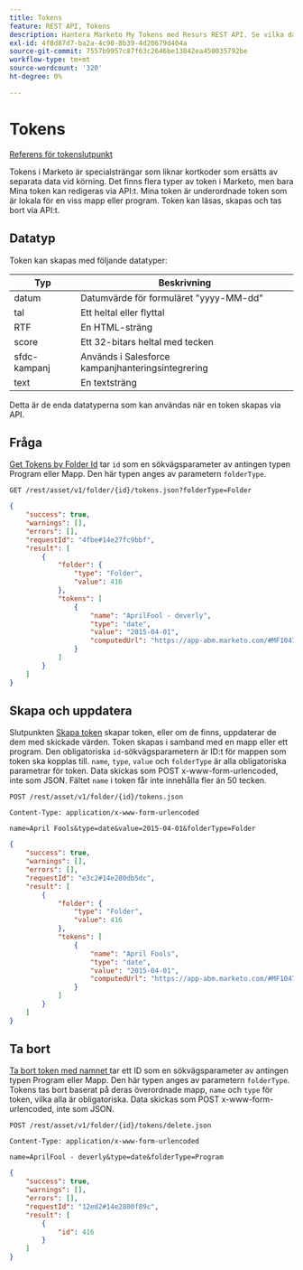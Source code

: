 ```yaml
---
title: Tokens
feature: REST API, Tokens
description: Hantera Marketo My Tokens med Resurs REST API. Se vilka datatyper som stöds, hämta per mapp eller program, skapa eller uppdatera via formulärkodad POST och ta bort efter namn.
exl-id: 4f8d87d7-ba2a-4c90-8b39-4d20679d404a
source-git-commit: 7557b9957c87f63c2646be13842ea450035792be
workflow-type: tm+mt
source-wordcount: '320'
ht-degree: 0%

---
```


# Tokens

[Referens för tokenslutpunkt](https://developer.adobe.com/marketo-apis/api/asset/#tag/Tokens)

Tokens i Marketo är specialsträngar som liknar kortkoder som ersätts av separata data vid körning. Det finns flera typer av token i Marketo, men bara Mina token kan redigeras via API:t. Mina token är underordnade token som är lokala för en viss mapp eller program. Token kan läsas, skapas och tas bort via API:t.

## Datatyp

Token kan skapas med följande datatyper:

| Typ | Beskrivning |
|---------------|----------------------------------------------------|
| datum | Datumvärde för formuläret &quot;yyyy-MM-dd&quot; |
| tal | Ett heltal eller flyttal |
| RTF | En HTML-sträng |
| score | Ett 32-bitars heltal med tecken |
| sfdc-kampanj | Används i Salesforce kampanjhanteringsintegrering |
| text | En textsträng |

Detta är de enda datatyperna som kan användas när en token skapas via API.

## Fråga

[Get Tokens by Folder Id](https://developer.adobe.com/marketo-apis/api/asset/#tag/Tokens/operation/getTokensByFolderIdUsingGET) tar `id` som en sökvägsparameter av antingen typen Program eller Mapp. Den här typen anges av parametern `folderType`.

```curl
GET /rest/asset/v1/folder/{id}/tokens.json?folderType=Folder
```

```json
{
    "success": true,
    "warnings": [],
    "errors": [],
    "requestId": "4fbe#14e27fc9bbf",
    "result": [
        {
            "folder": {
                "type": "Folder",
                "value": 416
            },
            "tokens": [
                {
                    "name": "AprilFool - deverly",
                    "type": "date",
                    "value": "2015-04-01",
                    "computedUrl": "https://app-abm.marketo.com/#MF1047C3"
                }
            ]
        }
    ]
}
```

## Skapa och uppdatera

Slutpunkten [Skapa token](https://developer.adobe.com/marketo-apis/api/asset/#tag/Tokens/operation/addTokenTOFolderUsingPOST) skapar token, eller om de finns, uppdaterar de dem med skickade värden. Token skapas i samband med en mapp eller ett program. Den obligatoriska `id`-sökvägsparametern är ID:t för mappen som token ska kopplas till. `name`, `type`, `value` och `folderType` är alla obligatoriska parametrar för token. Data skickas som POST x-www-form-urlencoded, inte som JSON. Fältet `name` i token får inte innehålla fler än 50 tecken.

```
POST /rest/asset/v1/folder/{id}/tokens.json
```

```
Content-Type: application/x-www-form-urlencoded
```

```
name=April Fools&type=date&value=2015-04-01&folderType=Folder
```

```json
{
    "success": true,
    "warnings": [],
    "errors": [],
    "requestId": "e3c2#14e280db5dc",
    "result": [
        {
            "folder": {
                "type": "Folder",
                "value": 416
            },
            "tokens": [
                {
                    "name": "April Fools",
                    "type": "date",
                    "value": "2015-04-01",
                    "computedUrl": "https://app-abm.marketo.com/#MF1047C3"
                }
            ]
        }
    ]
}
```

## Ta bort

[Ta bort token med namnet ](https://developer.adobe.com/marketo-apis/api/asset/#tag/Tokens/operation/deleteTokenByNameUsingPOST) tar ett ID som en sökvägsparameter av antingen typen Program eller Mapp. Den här typen anges av parametern `folderType`. Tokens tas bort baserat på deras överordnade mapp, `name` och `type` för token, vilka alla är obligatoriska. Data skickas som POST x-www-form-urlencoded, inte som JSON.

```
POST /rest/asset/v1/folder/{id}/tokens/delete.json
```

```
Content-Type: application/x-www-form-urlencoded
```

```
name=AprilFool - deverly&type=date&folderType=Program
```

```json
{
    "success": true,
    "warnings": [],
    "errors": [],
    "requestId": "12ed2#14e2800f89c",
    "result": [
        {
            "id": 416
        }
    ]
}
```
